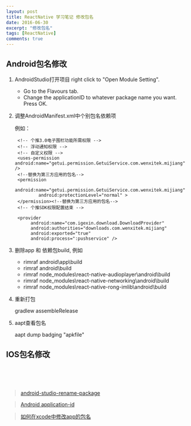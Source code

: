 ```yaml
---
layout: post
title: ReactNative 学习笔记 修改包名
date: 2016-06-30
excerpt: "修改包名"
tags: [ReactNative]
comments: true
---
```


## Android包名修改

1. AndroidStudio打开项目 right click to "Open Module Setting".
    - Go to the Flavours tab. 
    - Change the applicationID to whatever package name you want. Press OK. 
2. 调整AndroidManifest.xml中个别包名依赖项

    例如：
    
        <!-- 个推3.0电子围栏功能所需权限 -->
        <!-- 浮动通知权限 -->
        <!-- 自定义权限 -->
        <uses-permission android:name="getui.permission.GetuiService.com.wenxitek.mijiang" />
        <!--替换为第三方应用的包名-->
        <permission
                android:name="getui.permission.GetuiService.com.wenxitek.mijiang"
                android:protectionLevel="normal" >
        </permission><!--替换为第三方应用的包名-->
        <!-- 个推SDK权限配置结束 -->

        <provider
             android:name="com.igexin.download.DownloadProvider"
             android:authorities="downloads.com.wenxitek.mijiang"
             android:exported="true"
             android:process=":pushservice" />

4. 删除app 和 依赖包build, 例如  
    - rimraf android\app\build
    - rimraf android\build
    - rimraf node_modules\react-native-audioplayer\android\build
    - rimraf node_modules\react-native-networking\android\build
    - rimraf node_modules\react-native-rong-imlib\android\build
3. 重新打包 

    gradlew assembleRelease
4. aapt查看包名
    
    aapt dump badging "apkfile"



## IOS包名修改




<br>
<br>
<br>

> [android-studio-rename-package](http://stackoverflow.com/questions/16804093/android-studio-rename-package)

> [Android application-id](https://developer.android.com/studio/build/application-id.html)

> [如何在xcode中修改app的包名](http://blog.csdn.net/wolfking_2009/article/details/13986991)
